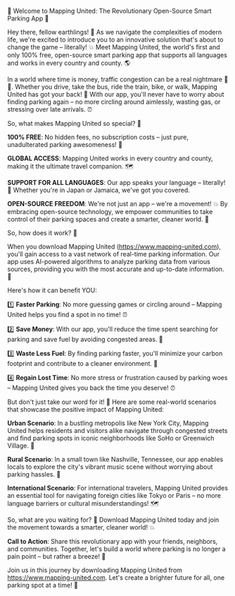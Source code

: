 🚀 Welcome to Mapping United: The Revolutionary Open-Source Smart Parking App 🚀

Hey there, fellow earthlings! 👋 As we navigate the complexities of modern life, we're excited to introduce you to an innovative solution that's about to change the game – literally! 💥 Meet Mapping United, the world's first and only 100% free, open-source smart parking app that supports all languages and works in every country and county. 🌎

In a world where time is money, traffic congestion can be a real nightmare 🔴💸. Whether you drive, take the bus, ride the train, bike, or walk, Mapping United has got your back! 🙌 With our app, you'll never have to worry about finding parking again – no more circling around aimlessly, wasting gas, or stressing over late arrivals. ⏰

So, what makes Mapping United so special? 🔮

**100% FREE**: No hidden fees, no subscription costs – just pure, unadulterated parking awesomeness! 🎉

**GLOBAL ACCESS**: Mapping United works in every country and county, making it the ultimate travel companion. 🗺️

**SUPPORT FOR ALL LANGUAGES**: Our app speaks your language – literally! 👅 Whether you're in Japan or Jamaica, we've got you covered.

**OPEN-SOURCE FREEDOM**: We're not just an app – we're a movement! 💥 By embracing open-source technology, we empower communities to take control of their parking spaces and create a smarter, cleaner world. 🌟

So, how does it work? 🔧

When you download Mapping United (https://www.mapping-united.com), you'll gain access to a vast network of real-time parking information. Our app uses AI-powered algorithms to analyze parking data from various sources, providing you with the most accurate and up-to-date information. 🤖

Here's how it can benefit YOU:

1️⃣ **Faster Parking**: No more guessing games or circling around – Mapping United helps you find a spot in no time! ⏰

2️⃣ **Save Money**: With our app, you'll reduce the time spent searching for parking and save fuel by avoiding congested areas. 💸

3️⃣ **Waste Less Fuel**: By finding parking faster, you'll minimize your carbon footprint and contribute to a cleaner environment. 🌿

4️⃣ **Regain Lost Time**: No more stress or frustration caused by parking woes – Mapping United gives you back the time you deserve! ⏰

But don't just take our word for it! 💬 Here are some real-world scenarios that showcase the positive impact of Mapping United:

**Urban Scenario**: In a bustling metropolis like New York City, Mapping United helps residents and visitors alike navigate through congested streets and find parking spots in iconic neighborhoods like SoHo or Greenwich Village. 🗼️

**Rural Scenario**: In a small town like Nashville, Tennessee, our app enables locals to explore the city's vibrant music scene without worrying about parking hassles. 🎸

**International Scenario**: For international travelers, Mapping United provides an essential tool for navigating foreign cities like Tokyo or Paris – no more language barriers or cultural misunderstandings! 🗺️

So, what are you waiting for? 🤔 Download Mapping United today and join the movement towards a smarter, cleaner world! 💥

**Call to Action**: Share this revolutionary app with your friends, neighbors, and communities. Together, let's build a world where parking is no longer a pain point – but rather a breeze! 🌟

Join us in this journey by downloading Mapping United from https://www.mapping-united.com. Let's create a brighter future for all, one parking spot at a time! 💫